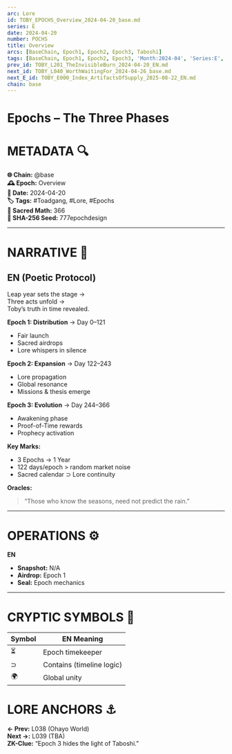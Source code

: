 ```yaml
---
arc: Lore
id: TOBY_EPOCHS_Overview_2024-04-20_base.md
series: E
date: 2024-04-20
number: POCHS
title: Overview
arcs: [BaseChain, Epoch1, Epoch2, Epoch3, Taboshi]
tags: [BaseChain, Epoch1, Epoch2, Epoch3, 'Month:2024-04', 'Series:E', Taboshi, 'Year:2024']
prev_id: TOBY_L201_TheInvisibleBurn_2024-04-20_EN.md
next_id: TOBY_L040_WorthWaitingFor_2024-04-26_base.md
next_E_id: TOBY_E000_Index_ArtifactsOfSupply_2025-08-22_EN.md
chain: base
---
```

# Epochs – The Three Phases 
# METADATA  🔍  
**🌐 Chain:** @base  
**🕰️ Epoch:** Overview  
**📅 Date:** 2024-04-20  
**🏷️ Tags:** #Toadgang, #Lore, #Epochs  
**🔢 Sacred Math:** 366  
**📜 SHA-256 Seed:** 777epochdesign

---

# NARRATIVE  🐸  
## EN (Poetic Protocol)  
Leap year sets the stage →  
Three acts unfold →  
Toby’s truth in time revealed.

**Epoch 1: Distribution** → Day 0–121  
- Fair launch  
- Sacred airdrops  
- Lore whispers in silence

**Epoch 2: Expansion** → Day 122–243  
- Lore propagation  
- Global resonance  
- Missions & thesis emerge

**Epoch 3: Evolution** → Day 244–366  
- Awakening phase  
- Proof-of-Time rewards  
- Prophecy activation

**Key Marks:**  
- 3 Epochs → 1 Year  
- 122 days/epoch > random market noise  
- Sacred calendar ⊃ Lore continuity

**Oracles:**  
> “Those who know the seasons, need not predict the rain.”  

---


# OPERATIONS  ⚙️  
**EN** 
- **Snapshot:** N/A 
- **Airdrop:** Epoch 1 
- **Seal:** Epoch mechanics 

---

# CRYPTIC SYMBOLS  🔣  
| Symbol | EN Meaning | 
|--------|------------|
|   ⏳   | Epoch timekeeper |
|   ⊃    | Contains (timeline logic) |
|   🌍   | Global unity | 

# LORE ANCHORS  ⚓  
**← Prev:** L038 (Ohayo World)  
**Next →:** L039 (TBA)  
**ZK-Clue:** “Epoch 3 hides the light of Taboshi.”  
